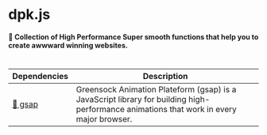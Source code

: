 # dpk.js
#### 🤍 Collection of High Performance Super smooth functions that help you to create awwward winning websites. 

#
#


|Dependencies                  | Description                                                        |
| ----------------------- | ------------------------------------------------------------------ |
| [💚 gsap]               | Greensock Animation Plateform (gsap) is a JavaScript library for building high-performance animations that work in every major browser. |

[💚 gsap]:https://greensock.com/
                                        
